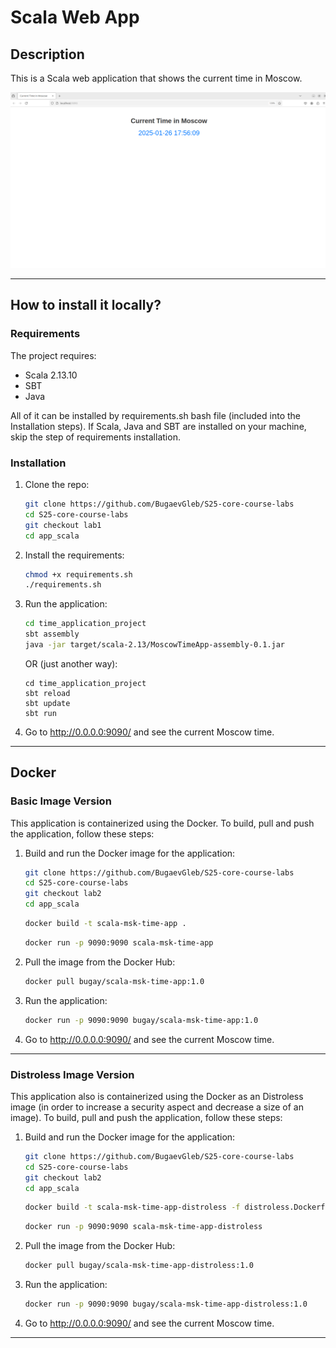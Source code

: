 # Scala Web App

## Description

This is a Scala web application that shows the current time in Moscow.

![Web page](images/web_page.png)

-----

## How to install it locally?

### Requirements

The project requires:

- Scala 2.13.10
- SBT
- Java

All of it can be installed by requirements.sh bash file (included into the Installation steps). If Scala, Java and SBT are installed on your machine, skip the step of requirements installation.

### Installation

1. Clone the repo:

   ```bash
   git clone https://github.com/BugaevGleb/S25-core-course-labs
   cd S25-core-course-labs
   git checkout lab1
   cd app_scala
   ```

2. Install the requirements:

   ```bash
   chmod +x requirements.sh
   ./requirements.sh
   ```

3. Run the application:

   ```bash
   cd time_application_project
   sbt assembly
   java -jar target/scala-2.13/MoscowTimeApp-assembly-0.1.jar
   ```

   OR (just another way):

   ```bashV
   cd time_application_project
   sbt reload
   sbt update
   sbt run
   ```

4. Go to <http://0.0.0.0:9090/> and see the current Moscow time.

-----

## Docker

### Basic Image Version

This application is containerized using the Docker. To build, pull and push the application, follow these steps:

1. Build and run the Docker image for the application:

   ```bash
   git clone https://github.com/BugaevGleb/S25-core-course-labs
   cd S25-core-course-labs
   git checkout lab2
   cd app_scala
   ```

   ```bash
   docker build -t scala-msk-time-app .
   ```

   ```bash
   docker run -p 9090:9090 scala-msk-time-app
   ```

2. Pull the image from the Docker Hub:

   ```bash
   docker pull bugay/scala-msk-time-app:1.0
   ```

3. Run the application:

   ```bash
   docker run -p 9090:9090 bugay/scala-msk-time-app:1.0
   ```

4. Go to <http://0.0.0.0:9090/> and see the current Moscow time.

-----

### Distroless Image Version

This application also is containerized using the Docker as an Distroless image (in order to increase a security aspect and decrease a size of an image). To build, pull and push the application, follow these steps:

1. Build and run the Docker image for the application:

   ```bash
   git clone https://github.com/BugaevGleb/S25-core-course-labs
   cd S25-core-course-labs
   git checkout lab2
   cd app_scala
   ```

   ```bash
   docker build -t scala-msk-time-app-distroless -f distroless.Dockerfile .
   ```

   ```bash
   docker run -p 9090:9090 scala-msk-time-app-distroless
   ```

2. Pull the image from the Docker Hub:

   ```bash
   docker pull bugay/scala-msk-time-app-distroless:1.0
   ```

3. Run the application:

   ```bash
   docker run -p 9090:9090 bugay/scala-msk-time-app-distroless:1.0
   ```

4. Go to <http://0.0.0.0:9090/> and see the current Moscow time.

-----
